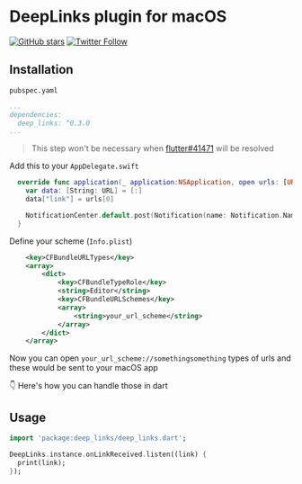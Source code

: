 # DeepLinks plugin for macOS

[![GitHub stars](https://img.shields.io/github/stars/lesnitsky/flutter_desktop_plugins.svg?style=social)](https://github.com/lesnitsky/flutter_desktop_plugins)
[![Twitter Follow](https://img.shields.io/twitter/follow/lesnitsky_dev.svg?label=Follow%20me&style=social)](https://twitter.com/lesnitsky_a)

## Installation

`pubspec.yaml`

```pubspec.yaml
...
dependencies:
  deep_links: ^0.3.0
...
```

> This step won't be necessary when [flutter#41471](https://github.com/flutter/flutter/issues/41471) will be resolved

Add this to your `AppDelegate.swift`

```swift
  override func application(_ application:NSApplication, open urls: [URL]) {
    var data: [String: URL] = [:]
    data["link"] = urls[0]

    NotificationCenter.default.post(Notification(name: Notification.Name(rawValue: "linkReceived"), object: nil, userInfo: data));
  }
```

Define your scheme (`Info.plist`)

```xml
	<key>CFBundleURLTypes</key>
	<array>
		<dict>
			<key>CFBundleTypeRole</key>
			<string>Editor</string>
			<key>CFBundleURLSchemes</key>
			<array>
				<string>your_url_scheme</string>
			</array>
		</dict>
	</array>
```

Now you can open `your_url_scheme://somethingsomething` types of urls and these would be sent to your macOS app

👇 Here's how you can handle those in dart

## Usage

```dart
import 'package:deep_links/deep_links.dart';

DeepLinks.instance.onLinkReceived.listen((link) {
  print(link);
});
```
